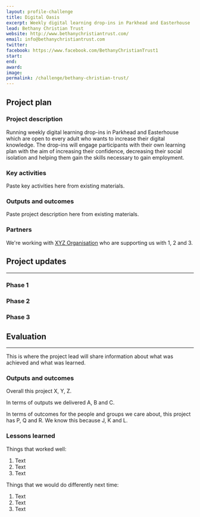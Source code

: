 ```yaml
---
layout: profile-challenge
title: Digital Oasis
excerpt: Weekly digital learning drop-ins in Parkhead and Easterhouse
lead: Bethany Christian Trust
website: http://www.bethanychristiantrust.com/
email: info@bethanychristiantrust.com
twitter: 
facebook: https://www.facebook.com/BethanyChristianTrust1
start: 
end: 
award: 
image:
permalink: /challenge/bethany-christian-trust/ 
---
```


## **Project plan**

### Project description

Running weekly digital learning drop-ins in Parkhead and Easterhouse which are open to every adult who wants to increase their digital knowledge. The drop-ins will engage participants with their own learning plan with the aim of increasing their confidence, decreasing their social isolation and helping them gain the skills necessary to gain employment. 

### Key activities

Paste key activities here from existing materials.

### Outputs and outcomes

Paste project description here from existing materials.

### Partners

We're working with [XYZ Organisation](/charter/xyz-org/) who are supporting us with 1, 2 and 3.


## **Project updates**

---

### Phase 1


### Phase 2


### Phase 3


## **Evaluation**

---

This is where the project lead will share information about what was achieved and what was learned.

### Outputs and outcomes

Overall this project X, Y, Z.

In terms of outputs we delivered A, B and C.

In terms of outcomes for the people and groups we care about, this project has P, Q and R. We know this because J, K and L.

### Lessons learned

Things that worked well:

1. Text
2. Text
3. Text

Things that we would do differently next time:

1. Text
2. Text
3. Text
